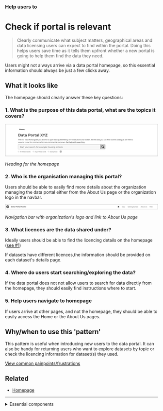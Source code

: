 ### Help users to
# Check if portal is relevant

> Clearly communicate what subject matters, geographical areas and data licensing users can expect to find within the portal. Doing this helps users save time as it tells them upfront whether a new portal is going to help them find the data they need.

Users might not always arrive via a data portal homepage, so this essential information should always be just a few clicks away.

## What it looks like

The homepage should clearly answer these key questions:

### 1. What is the purpose of this data portal, what are the topics it covers?


![Home heading](../../_media/check-portal-is-relevant/portal-purpose.png)

*Heading for the homepage*

### 2. Who is the organisation managing this portal?

Users should be able to easily find more details about the organization managing the data portal either from the About Us page or the organization logo in the navbar.

![navbar](../../_media/check-portal-is-relevant/navbar.png)

*Navigation bar with organization's logo and link to About Us page*

### 3. What licences are the data shared under?

Ideally users should be able to find the licencing details on the homepage ([see #1](/main-content/steps/check-a-portal-is-relevant#1-what-is-the-purpose-of-this-data-portal-what-are-the-topics-it-covers))

If datasets have different licences,the information should be provided on each dataset's details page.

### 4. Where do users start searching/exploring the data?

If the data portal does not not allow users to search for data directly from the homepage, they should easily find instructions where to start.

### 5. Help users navigate to homepage

If users arrive at other pages, and not the homepage, they should be able to easily access the Home or the About Us pages.

## Why/when to use this 'pattern'

This pattern is useful when introducing new users to the data portal. It can also be handy for returning users who want to explore datasets by topic or check the licencing information for dataset(s) they used.

<p class="link1"><a href="#/main-content/introduction?id=_1-discover-data-sources" >View common painpoints/frustrations</a></p>

## Related

* [Homepage](main-content/pages/homepage)

---

<!-- Additional information can be presented in dropdown menus -->

<details>
<summary>Essential components</summary>
<br>
Below is a checklist of components/information that are relevant for this task.

These components can be arranged in many ways, but the ones with highest relevance should be the most visible/accessible.

?> 1 - high relevance, 2 - medium relevance, 3 - low relevance

<!-- Table of component start -->

| Component                  | Description                                                            | Relevance |
|----------------------------|------------------------------------------------------------------------|:---------:|
| Purpose of the data portal | Why was this portal created?                                           |     1     |
| Topics covered             | What topics does this data portal cover?                               |     1     |
| Organisation details       | Who is managing the data portal?                                       |     1     |
| Licence details            | Is all the data shared under the same licence? If not - what are they? |     2     |
| Geographical areas covered | Does this portal cover a specific geographical area?                   |     2     |

</details>


